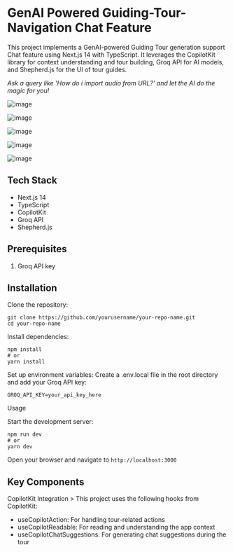 # GenAI Powered Guiding-Tour-Navigation Chat Feature
This project implements a GenAI-powered Guiding Tour generation support Chat feature using Next.js 14 with TypeScript. It leverages the CopilotKit library for context understanding and tour building, Groq API for AI models, and Shepherd.js for the UI of tour guides.

*Ask a query like 'How do i import audio from URL?' and let the AI do the magic for you!*

![image](https://github.com/user-attachments/assets/f4f01b20-5dcd-47c0-8c94-e57d60f8f279)

![image](https://github.com/user-attachments/assets/aa902347-5fa5-45e1-99e5-dbc24448573e)

![image](https://github.com/user-attachments/assets/6a48d730-1d8f-4857-9dc9-51a544ad5893)

![image](https://github.com/user-attachments/assets/23004ab5-c190-4316-87e7-5bde2ada87f5)

![image](https://github.com/user-attachments/assets/611c8362-9865-4f04-a05a-0693046c97d9)

## Tech Stack

- Next.js 14
- TypeScript
- CopilotKit
- Groq API
- Shepherd.js

## Prerequisites

1. Groq API key

## Installation

Clone the repository:
```
git clone https://github.com/yourusername/your-repo-name.git
cd your-repo-name
```

Install dependencies:
```
npm install
# or
yarn install
```

Set up environment variables:
Create a .env.local file in the root directory and add your Groq API key:
```
GROQ_API_KEY=your_api_key_here
```

Usage

Start the development server:
```
npm run dev
# or
yarn dev
```

Open your browser and navigate to ```http://localhost:3000```

## Key Components
CopilotKit Integration > This project uses the following hooks from CopilotKit:

- useCopilotAction: For handling tour-related actions
- useCopilotReadable: For reading and understanding the app context
- useCopilotChatSuggestions: For generating chat suggestions during the tour
